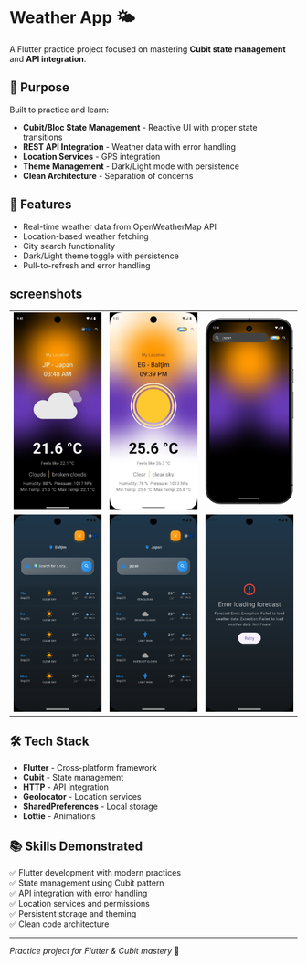 # Weather App 🌤️

A Flutter practice project focused on mastering **Cubit state management** and **API integration**.

## 🎯 Purpose

Built to practice and learn:

- **Cubit/Bloc State Management** - Reactive UI with proper state transitions
- **REST API Integration** - Weather data with error handling
- **Location Services** - GPS integration
- **Theme Management** - Dark/Light mode with persistence
- **Clean Architecture** - Separation of concerns

## 📱 Features

- Real-time weather data from OpenWeatherMap API
- Location-based weather fetching
- City search functionality
- Dark/Light theme toggle with persistence
- Pull-to-refresh and error handling

## screenshots

<table>
    <tr>
        <td><img src="screenshots/dark.jpeg" alt="Light Mode" width="300"/></td>
        <td><img src="screenshots/light.jpeg" alt="Dark Mode" width="300"/></td>
        <td><img src="screenshots/search.png" alt="Dark Mode" width="300"/></td>  
    </tr>
    <tr> 
    <td><img src="screenshots/4daySearch.png" alt="Dark Mode" width="300"/></td>
        <td><img src="screenshots/4dayCitySearch.png" alt="Dark Mode" width="300"/></td>
        <td><img src="screenshots/error.png" alt="Dark Mode" width="300"/></td>     
    </tr>
</table>

## 🛠️ Tech Stack

- **Flutter** - Cross-platform framework
- **Cubit** - State management
- **HTTP** - API integration
- **Geolocator** - Location services
- **SharedPreferences** - Local storage
- **Lottie** - Animations

## 📚 Skills Demonstrated

✅ Flutter development with modern practices  
✅ State management using Cubit pattern  
✅ API integration with error handling  
✅ Location services and permissions  
✅ Persistent storage and theming  
✅ Clean code architecture

---

_Practice project for Flutter & Cubit mastery_ 🚀
